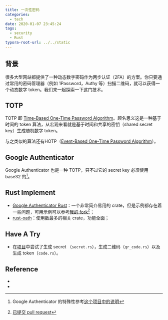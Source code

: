 ```yaml
---
title: 一次性密码
categories:
  - tech
date: 2020-01-07 23:45:24
tags:
  - security
  - Rust
typora-root-url: ../../static
---
```


## 背景

很多大型网站都提供了一种动态数字密码作为两步认证（2FA）的方案。你只要通过常用的密码管理器（例如 1Password，Authy 等）扫描二维码，就可以获得一个动态数字 token。我们来一起探索一下这门技术。

<!-- more -->

## TOTP

TOTP 即 [Time-Based One-Time Password Algorithm](https://tools.ietf.org/html/rfc6238)。顾名思义这是一种基于时间的 token 算法，从宏观来看就是基于时间和共享的密钥（shared secret key）生成随机数字 token。

与之类似的算法还有HOTP（[Event-Based One-Time Password Algorithm](http://tools.ietf.org/html/rfc4226)）。

## Google Authenticator

Google Authenticator 也是一种 TOTP，只不过它的 secret key 必须使用 base32 的[^1]。

## Rust Implement

* [Google Authenticator Rust](https://crates.io/crates/google-authenticator)：一个非常简介易用的 crate，但是示例都存在着一些问题，可用示例可以参考[我的 fork](https://github.com/jtr109/google-authenticator-rust)[^2]；
* [rust-oath](https://crates.io/crates/oath)：使用数最多的相关 crate，功能全面；

## Have A Try

* 在[项目](https://github.com/jtr109/rust-play/tree/otp/src/bin)中尝试了生成 secret （`secret.rs`），生成二维码（`qr_code.rs`）以及生成 token（`code.rs`）。

## Reference

* [^1]: Google Authenticator 的特殊性参考[这个项目中的说明](https://github.com/avacariu/rust-oath#google-authenticator)

* [^2]: [已提交 pull request](https://github.com/hanskorg/google-authenticator-rust/pull/3)

